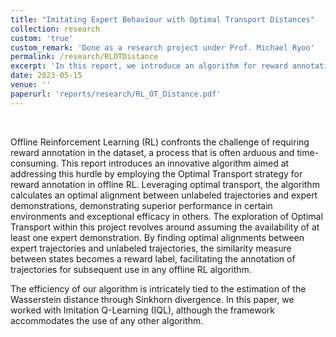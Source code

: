 ```yaml
---
title: "Imitating Expert Behaviour with Optimal Transport Distances"
collection: research
custom: 'true'
custom_remark: 'Done as a research project under Prof. Michael Ryoo'
permalink: /research/RLOTDistance
excerpt: 'In this report, we introduce an algorithm for reward annotation in offline Reinforcement Learning (RL) employing the Optimal Transport (OT) strategy based on Wasserstein distance. Leveraging OT, the algorithm calculates optimal alignments between unlabeled trajectories and expert demonstrations, treating the similarity measure as a reward label.'
date: 2023-05-15
venue: ''
paperurl: 'reports/research/RL_OT_Distance.pdf'
---
```


<style>

/* Style the counter cards */
.card {
<!--   box-shadow: 0 4px 8px 0 rgba(0, 0, 0, 0.2); /* this adds the "card" effect */ -->
  padding: 16px;
<!--   text-align: center; -->
<!--   background-color: #f1f1f1; -->
}

a:link {
  text-decoration: none;
}
</style>

<br>

Offline Reinforcement Learning (RL) confronts the challenge of requiring reward annotation in the dataset, a process that is often arduous and time-consuming. This report introduces an innovative algorithm aimed at addressing this hurdle by employing the Optimal Transport strategy for reward annotation in offline RL. Leveraging optimal transport, the algorithm calculates an optimal alignment between unlabeled trajectories and expert demonstrations, demonstrating superior performance in certain environments and exceptional efficacy in others. The exploration of Optimal Transport within this project revolves around assuming the availability of at least one expert demonstration. By finding optimal alignments between expert trajectories and unlabeled trajectories, the similarity measure between states becomes a reward label, facilitating the annotation of trajectories for subsequent use in any offline RL algorithm.

 The efficiency of our algorithm is intricately tied to the estimation of the Wasserstein distance through Sinkhorn divergence. In this paper, we worked with Imitation Q-Learning (IQL), although the framework accommodates the use of any other algorithm.